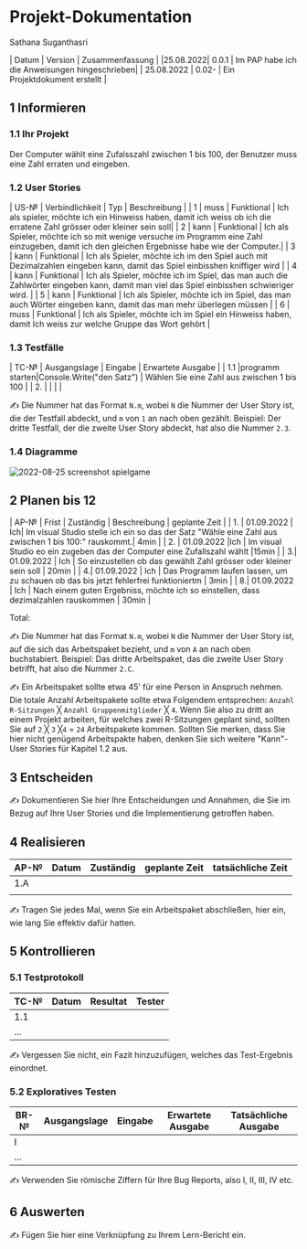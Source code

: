 # Projekt-Dokumentation

Sathana Suganthasri

| Datum | Version | Zusammenfassung                 |
|25.08.2022| 0.0.1 | Im PAP habe ich die Anweisungen hingeschrieben|
| 25.08.2022 | 0.02- | Ein Projektdokument erstellt |


## 1 Informieren

### 1.1 Ihr Projekt
Der Computer wählt eine Zufalsszahl zwischen 1 bis 100, der Benutzer muss eine Zahl erraten und eingeben.


### 1.2 User Stories                

| US-№ | Verbindlichkeit | Typ  | Beschreibung                       |
| 1  | muss | Funktional | Ich als spieler, möchte ich ein Hinweiss haben, damit ich weiss ob ich die erratene Zahl grösser oder kleiner sein soll|
| 2 | kann | Funktional | Ich als Spieler, möchte ich so mit wenige versuche im Programm eine Zahl einzugeben, damit ich den gleichen Ergebnisse habe wie der Computer.|
| 3 | kann | Funktional | Ich als Spieler, möchte ich im den Spiel auch mit Dezimalzahlen eingeben kann, damit das Spiel einbisshen kniffiger wird  |
| 4 | kann | Funktional | Ich als Spieler, möchte ich im Spiel, das man auch die Zahlwörter eingeben kann, damit man viel das Spiel einbisshen schwieriger wird. |
| 5 | kann | Funktional | Ich als Spieler, möchte ich im Spiel, das man auch Wörter eingeben kann, damit das man mehr überlegen müssen |
| 6 | muss | Funktional | Ich als Spieler, möchte ich im Spiel ein Hinweiss haben, damit Ich weiss zur welche Gruppe das Wort gehört |



### 1.3 Testfälle

| TC-№ | Ausgangslage | Eingabe | Erwartete Ausgabe |
| 1.1  |programm starten|Console.Write("den Satz") | Wählen Sie eine Zahl aus zwischen 1 bis 100 |
| 2. |              |         |                   |


✍️ Die Nummer hat das Format `N.m`, wobei `N` die Nummer der User Story ist, die der Testfall abdeckt, und `m` von `1` an nach oben gezählt. Beispiel: Der dritte Testfall, der die zweite User Story abdeckt, hat also die Nummer `2.3`.

### 1.4 Diagramme

![2022-08-25 screenshot spielgame](https://user-images.githubusercontent.com/111046257/186613583-35830601-3d8d-4eb1-b310-64f6eda97394.png)




## 2 Planen       bis 12
| AP-№ | Frist | Zuständig | Beschreibung | geplante Zeit |
| 1. | 01.09.2022 | Ich| Im visual Studio stelle ich ein so das der Satz "Wähle eine Zahl aus zwischen 1 bis 100:" rauskommt.| 4min |
| 2. | 01.09.2022 |Ich | Im visual Studio eo ein zugeben das der Computer eine Zufallszahl wählt |15min |
| 3.| 01.09.2022 | Ich | So einzustellen ob das gewählt Zahl grösser oder kleiner sein soll | 20min |
| 4.| 01.09.2022 | Ich | Das Programm laufen lassen, um zu schauen ob das bis jetzt fehlerfrei funktioniertm | 3min |
| 8.| 01.09.2022 | Ich | Nach einem guten Ergebniss, möchte ich so einstellen, dass dezimalzahlen rauskommen | 30min |

Total: 

✍️ Die Nummer hat das Format `N.m`, wobei `N` die Nummer der User Story ist, auf die sich das Arbeitspaket bezieht, und `m` von `A` an nach oben buchstabiert. Beispiel: Das dritte Arbeitspaket, das die zweite User Story betrifft, hat also die Nummer `2.C`.

✍️ Ein Arbeitspaket sollte etwa 45' für eine Person in Anspruch nehmen. Die totale Anzahl Arbeitspakete sollte etwa Folgendem entsprechen: `Anzahl R-Sitzungen` ╳ `Anzahl Gruppenmitglieder` ╳ `4`. Wenn Sie also zu dritt an einem Projekt arbeiten, für welches zwei R-Sitzungen geplant sind, sollten Sie auf `2` ╳ `3` ╳`4` = `24` Arbeitspakete kommen. Sollten Sie merken, dass Sie hier nicht genügend Arbeitspakte haben, denken Sie sich weitere "Kann"-User Stories für Kapitel 1.2 aus.

## 3 Entscheiden

✍️ Dokumentieren Sie hier Ihre Entscheidungen und Annahmen, die Sie im Bezug auf Ihre User Stories und die Implementierung getroffen haben.

## 4 Realisieren

| AP-№ | Datum | Zuständig | geplante Zeit | tatsächliche Zeit |
| ---- | ----- | --------- | ------------- | ----------------- |
| 1.A  |       |           |               |                   |
|  |       |           |               |                   |

✍️ Tragen Sie jedes Mal, wenn Sie ein Arbeitspaket abschließen, hier ein, wie lang Sie effektiv dafür hatten.


## 5 Kontrollieren

### 5.1 Testprotokoll

| TC-№ | Datum | Resultat | Tester |
| ---- | ----- | -------- | ------ |
| 1.1  |       |          |        |
| ...  |       |          |        |

✍️ Vergessen Sie nicht, ein Fazit hinzuzufügen, welches das Test-Ergebnis einordnet.

### 5.2 Exploratives Testen

| BR-№ | Ausgangslage | Eingabe | Erwartete Ausgabe | Tatsächliche Ausgabe |
| ---- | ------------ | ------- | ----------------- | -------------------- |
| I    |              |         |                   |                      |
| ...  |              |         |                   |                      |



✍️ Verwenden Sie römische Ziffern für Ihre Bug Reports, also I, II, III, IV etc.
                                              
## 6 Auswerten

✍️ Fügen Sie hier eine Verknüpfung zu Ihrem Lern-Bericht ein.
